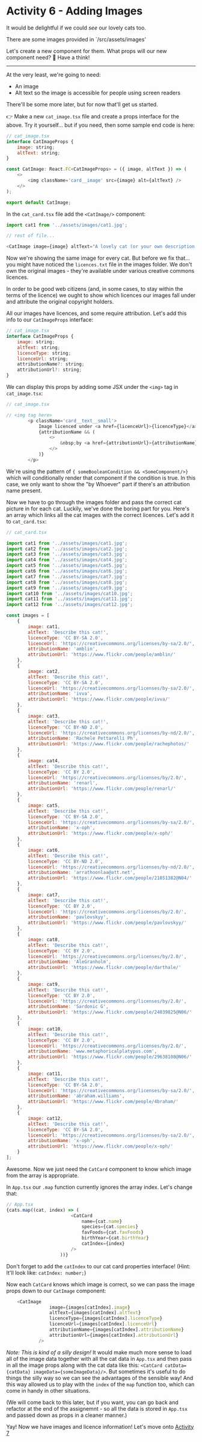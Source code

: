 # Activity 6 - Adding Images

It would be delightful if we could _see_ our lovely cats too.

There are some images provided in `/src/assets/images'

Let's create a new component for them. What props will our new component need? 🤔 Have a think!

---

At the very least, we're going to need:

-   An image
-   Alt text so the image is accessible for people using screen readers

There'll be some more later, but for now that'll get us started.

👉 Make a new `cat_image.tsx` file and create a props interface for the above. Try it yourself... but if you need, then some sample end code is here:

```JavaScript
// cat_image.tsx
interface CatImageProps {
	image: string;
	altText: string;
}

const CatImage: React.FC<CatImageProps> = ({ image, altText }) => (
	<>
		<img className='card__image' src={image} alt={altText} />
	</>
);

export default CatImage;
```

In the `cat_card.tsx` file add the `<CatImage/>` component:

```JavaScript
import cat1 from '../assets/images/cat1.jpg';

// rest of file...

<CatImage image={image} altText="A lovely cat (or your own description here!)" />
```

Now we're showing the same image for every cat. But before we fix that... you might have noticed the `licences.txt` file in the images folder. We don't own the original images - they're available under various creative commons licences.

In order to be good web citizens (and, in some cases, to stay within the terms of the licence) we ought to show which licences our images fall under and attribute the original copyright holders.

All our images have licences, and some require attribution. Let's add this info to our `CatImageProps` interface:

```JavaScript
// cat_image.tsx
interface CatImageProps {
	image: string;
	altText: string;
	licenceType: string;
	licenceUrl: string;
	attributionName?: string;
	attributionUrl?: string;
}
```

We can display this props by adding some JSX under the `<img>` tag in `cat_image.tsx`:

```JavaScript
// cat_image.tsx

// <img tag here>
		<p className='card__text__small'>
			Image licenced under <a href={licenceUrl}>{licenceType}</a>
			{attributionName && (
				<>
					&nbsp;by <a href={attributionUrl}>{attributionName}</a>
				</>
			)}
		</p>
```

We're using the pattern of `{ someBooleanCondition && <SomeComponent/>}` which will conditionally render that component if the condition is true. In this case, we only want to show the "by Whoever" part if there's an attribution name present.

Now we have to go through the images folder and pass the correct cat picture in for each cat. Luckily, we've done the boring part for you. Here's an array which links all the cat images with the correct licences. Let's add it to `cat_card.tsx`:

```JavaScript
// cat_card.tsx

import cat1 from '../assets/images/cat1.jpg';
import cat2 from '../assets/images/cat2.jpg';
import cat3 from '../assets/images/cat3.jpg';
import cat4 from '../assets/images/cat4.jpg';
import cat5 from '../assets/images/cat5.jpg';
import cat6 from '../assets/images/cat6.jpg';
import cat7 from '../assets/images/cat7.jpg';
import cat8 from '../assets/images/cat8.jpg';
import cat9 from '../assets/images/cat9.jpg';
import cat10 from '../assets/images/cat10.jpg';
import cat11 from '../assets/images/cat11.jpg';
import cat12 from '../assets/images/cat12.jpg';

const images = [
	{
		image: cat1,
		altText: 'Describe this cat!',
		licenceType: 'CC BY-SA 2.0',
		licenceUrl: 'https://creativecommons.org/licenses/by-sa/2.0/',
		attributionName: 'amblin',
		attributionUrl: 'https://www.flickr.com/people/amblin/'
	},
	{
		image: cat2,
		altText: 'Describe this cat!',
		licenceType: 'CC BY-SA 2.0',
		licenceUrl: 'https://creativecommons.org/licenses/by-sa/2.0/',
		attributionName: 'ivva',
		attributionUrl: 'https://www.flickr.com/people/ivva/'
	},
	{
		image: cat3,
		altText: 'Describe this cat!',
		licenceType: 'CC BY-ND 2.0',
		licenceUrl: 'https://creativecommons.org/licenses/by-nd/2.0/',
		attributionName: 'Rachele Pettarelli Ph',
		attributionUrl: 'https://www.flickr.com/people/rachephotos/'
	},
	{
		image: cat4,
		altText: 'Describe this cat!',
		licenceType: 'CC BY 2.0',
		licenceUrl: 'https://creativecommons.org/licenses/by/2.0/',
		attributionName: 'renarl',
		attributionUrl: 'https://www.flickr.com/people/renarl/'
	},
	{
		image: cat5,
		altText: 'Describe this cat!',
		licenceType: 'CC BY-SA 2.0',
		licenceUrl: 'https://creativecommons.org/licenses/by-sa/2.0/',
		attributionName: 'x-oph',
		attributionUrl: 'https://www.flickr.com/people/x-oph/'
	},
	{
		image: cat6,
		altText: 'Describe this cat!',
		licenceType: 'CC BY-ND 2.0',
		licenceUrl: 'https://creativecommons.org/licenses/by-nd/2.0/',
		attributionName: 'arrathoonlaa@att.net',
		attributionUrl: 'https://www.flickr.com/people/21851382@N04/'
	},
	{
		image: cat7,
		altText: 'Describe this cat!',
		licenceType: 'CC BY 2.0',
		licenceUrl: 'https://creativecommons.org/licenses/by/2.0/',
		attributionName: 'pavlovskyy',
		attributionUrl: 'https://www.flickr.com/people/pavlovskyy/'
	},
	{
		image: cat8,
		altText: 'Describe this cat!',
		licenceType: 'CC BY 2.0',
		licenceUrl: 'https://creativecommons.org/licenses/by/2.0/',
		attributionName: 'AleGranholm',
		attributionUrl: 'https://www.flickr.com/people/darthale/'
	},
	{
		image: cat9,
		altText: 'Describe this cat!',
		licenceType: 'CC BY 2.0',
		licenceUrl: 'https://creativecommons.org/licenses/by/2.0/',
		attributionName: 'Sardonic G',
		attributionUrl: 'https://www.flickr.com/people/24039825@N06/'
	},
	{
		image: cat10,
		altText: 'Describe this cat!',
		licenceType: 'CC BY 2.0',
		licenceUrl: 'https://creativecommons.org/licenses/by/2.0/',
		attributionName: 'www.metaphoricalplatypus.com',
		attributionUrl: 'https://www.flickr.com/people/29638108@N06/'
	},
	{
		image: cat11,
		altText: 'Describe this cat!',
		licenceType: 'CC BY-SA 2.0',
		licenceUrl: 'https://creativecommons.org/licenses/by-sa/2.0/',
		attributionName: 'abraham.williams',
		attributionUrl: 'https://www.flickr.com/people/4braham/'
	},
	{
		image: cat12,
		altText: 'Describe this cat!',
		licenceType: 'CC BY-SA 2.0',
		licenceUrl: 'https://creativecommons.org/licenses/by-sa/2.0/',
		attributionName: 'x-oph',
		attributionUrl: 'https://www.flickr.com/people/x-oph/'
	}
];
```

Awesome. Now we just need the `CatCard` component to know which image from the array is appropriate.

In `App.tsx` our `.map` function currently ignores the array index. Let's change that:

```JavaScript
// App.tsx
{cats.map((cat, index) => (
						<CatCard
							name={cat.name}
							species={cat.species}
							favFoods={cat.favFoods}
							birthYear={cat.birthYear}
							catIndex={index}
						/>
					))}
```

Don't forget to add the `catIndex` to our cat card properties interface! (Hint: It'll look like: `catIndex: number;`)

Now each `CatCard` knows which image is correct, so we can pass the image props down to our `CatImage` component:

```JavaScript
	<CatImage
				image={images[catIndex].image}
				altText={images[catIndex].altText}
				licenceType={images[catIndex].licenceType}
				licenceUrl={images[catIndex].licenceUrl}
				attributionName={images[catIndex].attributionName}
				attributionUrl={images[catIndex].attributionUrl}
			/>
```

_Note: This is kind of a silly design!_ It would make much more sense to load all of the image data together with all the cat data in `App.tsx` and then pass in all the image props along with the cat data like this: `<CatCard catData={catData} imageData={someImageData}/>`. But sometimes it's useful to do things the silly way so we can see the advantages of the sensible way! And this way allowed us to play with the `index` of the `map` function too, which can come in handy in other situations.

(We will come back to this later, but if you want, you can go back and refactor at the end of the assignemnt - so all the data is stored in `App.tsx` and passed down as props in a cleaner manner.)

Yay! Now we have images and licence information! Let's move onto [Activity 7](./activity-7.md)
